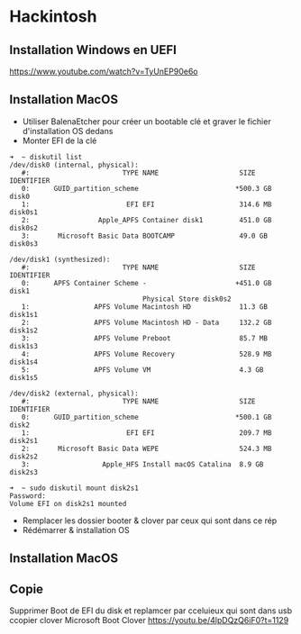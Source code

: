 # Hackintosh

## Installation Windows en UEFI
https://www.youtube.com/watch?v=TyUnEP90e6o

## Installation MacOS
- Utiliser BalenaEtcher pour créer un bootable clé et graver le fichier d'installation OS dedans
- Monter EFI de la clé 
```
➜  ~ diskutil list
/dev/disk0 (internal, physical):
   #:                       TYPE NAME                    SIZE       IDENTIFIER
   0:      GUID_partition_scheme                        *500.3 GB   disk0
   1:                        EFI EFI                     314.6 MB   disk0s1
   2:                 Apple_APFS Container disk1         451.0 GB   disk0s2
   3:       Microsoft Basic Data BOOTCAMP                49.0 GB    disk0s3

/dev/disk1 (synthesized):
   #:                       TYPE NAME                    SIZE       IDENTIFIER
   0:      APFS Container Scheme -                      +451.0 GB   disk1
                                 Physical Store disk0s2
   1:                APFS Volume Macintosh HD            11.3 GB    disk1s1
   2:                APFS Volume Macintosh HD - Data     132.2 GB   disk1s2
   3:                APFS Volume Preboot                 85.7 MB    disk1s3
   4:                APFS Volume Recovery                528.9 MB   disk1s4
   5:                APFS Volume VM                      4.3 GB     disk1s5

/dev/disk2 (external, physical):
   #:                       TYPE NAME                    SIZE       IDENTIFIER
   0:      GUID_partition_scheme                        *500.1 GB   disk2
   1:                        EFI EFI                     209.7 MB   disk2s1
   2:       Microsoft Basic Data WEPE                    524.3 MB   disk2s2
   3:                  Apple_HFS Install macOS Catalina  8.9 GB     disk2s3
   
➜  ~ sudo diskutil mount disk2s1
Password:
Volume EFI on disk2s1 mounted
```
- Remplacer les dossier booter & clover par ceux qui sont dans ce rép
- Rédémarrer & installation OS
## Installation MacOS
## Copie
Supprimer Boot de EFI du disk et replamcer par cceluieux qui sont dans usb
ccopier clover 
Microsoft Boot Clover
https://youtu.be/4lpDQzQ6iF0?t=1129
